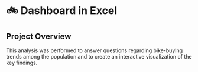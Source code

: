 # 🚲 Dashboard in Excel
## Project Overview
This analysis was performed to answer questions regarding bike-buying trends among the population and to create an interactive visualization of the key findings.
